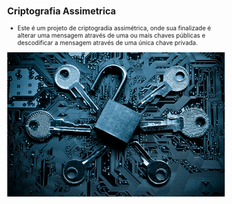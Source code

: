 ##                                                      Criptografia Assimetrica
- Este é um projeto de criptogradia assimétrica, onde sua finalizade é alterar uma mensagem através de uma ou mais chaves públicas e descodificar a mensagem através de uma única chave privada.

![iStock_000057351212_Small.jpg](https://github.com/Ispx/Projeto-Criptografia-Assimetrica/blob/master/iStock_000057351212_Small.jpg)
